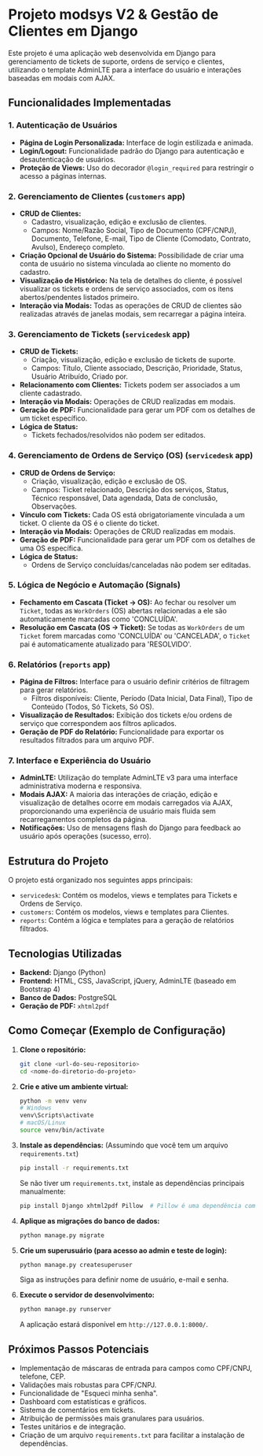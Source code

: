 # Projeto modsys V2 & Gestão de Clientes em Django

Este projeto é uma aplicação web desenvolvida em Django para gerenciamento de tickets de suporte, ordens de serviço e clientes, utilizando o template AdminLTE para a interface do usuário e interações baseadas em modais com AJAX.

## Funcionalidades Implementadas

### 1. Autenticação de Usuários
* **Página de Login Personalizada:** Interface de login estilizada e animada.
* **Login/Logout:** Funcionalidade padrão do Django para autenticação e desautenticação de usuários.
* **Proteção de Views:** Uso do decorador `@login_required` para restringir o acesso a páginas internas.

### 2. Gerenciamento de Clientes (`customers` app)
* **CRUD de Clientes:**
    * Cadastro, visualização, edição e exclusão de clientes.
    * Campos: Nome/Razão Social, Tipo de Documento (CPF/CNPJ), Documento, Telefone, E-mail, Tipo de Cliente (Comodato, Contrato, Avulso), Endereço completo.
* **Criação Opcional de Usuário do Sistema:** Possibilidade de criar uma conta de usuário no sistema vinculada ao cliente no momento do cadastro.
* **Visualização de Histórico:** Na tela de detalhes do cliente, é possível visualizar os tickets e ordens de serviço associados, com os itens abertos/pendentes listados primeiro.
* **Interação via Modais:** Todas as operações de CRUD de clientes são realizadas através de janelas modais, sem recarregar a página inteira.

### 3. Gerenciamento de Tickets (`servicedesk` app)
* **CRUD de Tickets:**
    * Criação, visualização, edição e exclusão de tickets de suporte.
    * Campos: Título, Cliente associado, Descrição, Prioridade, Status, Usuário Atribuído, Criado por.
* **Relacionamento com Clientes:** Tickets podem ser associados a um cliente cadastrado.
* **Interação via Modais:** Operações de CRUD realizadas em modais.
* **Geração de PDF:** Funcionalidade para gerar um PDF com os detalhes de um ticket específico.
* **Lógica de Status:**
    * Tickets fechados/resolvidos não podem ser editados.

### 4. Gerenciamento de Ordens de Serviço (OS) (`servicedesk` app)
* **CRUD de Ordens de Serviço:**
    * Criação, visualização, edição e exclusão de OS.
    * Campos: Ticket relacionado, Descrição dos serviços, Status, Técnico responsável, Data agendada, Data de conclusão, Observações.
* **Vínculo com Tickets:** Cada OS está obrigatoriamente vinculada a um ticket. O cliente da OS é o cliente do ticket.
* **Interação via Modais:** Operações de CRUD realizadas em modais.
* **Geração de PDF:** Funcionalidade para gerar um PDF com os detalhes de uma OS específica.
* **Lógica de Status:**
    * Ordens de Serviço concluídas/canceladas não podem ser editadas.

### 5. Lógica de Negócio e Automação (Signals)
* **Fechamento em Cascata (Ticket -> OS):** Ao fechar ou resolver um `Ticket`, todas as `WorkOrders` (OS) abertas relacionadas a ele são automaticamente marcadas como 'CONCLUÍDA'.
* **Resolução em Cascata (OS -> Ticket):** Se todas as `WorkOrders` de um `Ticket` forem marcadas como 'CONCLUÍDA' ou 'CANCELADA', o `Ticket` pai é automaticamente atualizado para 'RESOLVIDO'.

### 6. Relatórios (`reports` app)
* **Página de Filtros:** Interface para o usuário definir critérios de filtragem para gerar relatórios.
    * Filtros disponíveis: Cliente, Período (Data Inicial, Data Final), Tipo de Conteúdo (Todos, Só Tickets, Só OS).
* **Visualização de Resultados:** Exibição dos tickets e/ou ordens de serviço que correspondem aos filtros aplicados.
* **Geração de PDF do Relatório:** Funcionalidade para exportar os resultados filtrados para um arquivo PDF.

### 7. Interface e Experiência do Usuário
* **AdminLTE:** Utilização do template AdminLTE v3 para uma interface administrativa moderna e responsiva.
* **Modais AJAX:** A maioria das interações de criação, edição e visualização de detalhes ocorre em modais carregados via AJAX, proporcionando uma experiência de usuário mais fluida sem recarregamentos completos da página.
* **Notificações:** Uso de mensagens flash do Django para feedback ao usuário após operações (sucesso, erro).

## Estrutura do Projeto

O projeto está organizado nos seguintes apps principais:
* `servicedesk`: Contém os modelos, views e templates para Tickets e Ordens de Serviço.
* `customers`: Contém os modelos, views e templates para Clientes.
* `reports`: Contém a lógica e templates para a geração de relatórios filtrados.

## Tecnologias Utilizadas

* **Backend:** Django (Python)
* **Frontend:** HTML, CSS, JavaScript, jQuery, AdminLTE (baseado em Bootstrap 4)
* **Banco de Dados:** PostgreSQL 
* **Geração de PDF:** `xhtml2pdf`

## Como Começar (Exemplo de Configuração)

1.  **Clone o repositório:**
    ```bash
    git clone <url-do-seu-repositorio>
    cd <nome-do-diretorio-do-projeto>
    ```

2.  **Crie e ative um ambiente virtual:**
    ```bash
    python -m venv venv
    # Windows
    venv\Scripts\activate
    # macOS/Linux
    source venv/bin/activate
    ```

3.  **Instale as dependências:**
    (Assumindo que você tem um arquivo `requirements.txt`)
    ```bash
    pip install -r requirements.txt
    ```
    Se não tiver um `requirements.txt`, instale as dependências principais manualmente:
    ```bash
    pip install Django xhtml2pdf Pillow  # Pillow é uma dependência comum para xhtml2pdf
    ```

4.  **Aplique as migrações do banco de dados:**
    ```bash
    python manage.py migrate
    ```

5.  **Crie um superusuário (para acesso ao admin e teste de login):**
    ```bash
    python manage.py createsuperuser
    ```
    Siga as instruções para definir nome de usuário, e-mail e senha.

6.  **Execute o servidor de desenvolvimento:**
    ```bash
    python manage.py runserver
    ```
    A aplicação estará disponível em `http://127.0.0.1:8000/`.

## Próximos Passos Potenciais

* Implementação de máscaras de entrada para campos como CPF/CNPJ, telefone, CEP.
* Validações mais robustas para CPF/CNPJ.
* Funcionalidade de "Esqueci minha senha".
* Dashboard com estatísticas e gráficos.
* Sistema de comentários em tickets.
* Atribuição de permissões mais granulares para usuários.
* Testes unitários e de integração.
* Criação de um arquivo `requirements.txt` para facilitar a instalação de dependências.
